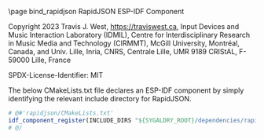 \page bind_rapidjson RapidJSON ESP-IDF Component

Copyright 2023 Travis J. West, https://traviswest.ca, Input Devices and Music Interaction Laboratory
(IDMIL), Centre for Interdisciplinary Research in Music Media and Technology
(CIRMMT), McGill University, Montréal, Canada, and Univ. Lille, Inria, CNRS,
Centrale Lille, UMR 9189 CRIStAL, F-59000 Lille, France

SPDX-License-Identifier: MIT

The below CMakeLists.txt file declares an ESP-IDF component by simply
identifying the relevant include directory for RapidJSON.

```cmake
# @#'rapidjson/CMakeLists.txt'
idf_component_register(INCLUDE_DIRS "${SYGALDRY_ROOT}/dependencies/rapidjson/include")
# @/
```
